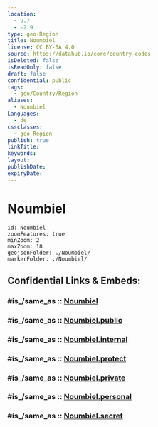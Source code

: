 ```yaml
---
location:
  - 9.7
  - -2.9
type: geo-Region
title: Noumbiel
license: CC BY-SA 4.0
source: https://datahub.io/core/country-codes
isDeleted: false
isReadOnly: false
draft: false
confidential: public
tags:
  - geo/Country/Region
aliases:
  - Noumbiel
Languages:
  - de
cssclasses:
  - geo-Region
publish: true
linkTitle:
keywords:
layout:
publishDate:
expiryDate:
---
```


# Noumbiel

```leaflet
id: Noumbiel
zoomFeatures: true 
minZoom: 2 
maxZoom: 18
geojsonFolder: ./Noumbiel/
markerFolder: ./Noumbiel/
```


## Confidential Links & Embeds: 

### #is_/same_as :: [Noumbiel](/_Standards/Earth/Continent/Africa/Africa~West/Burkina_Faso/Regions~Burkina_Faso/Sud-Ouest/counties~Sud-Ouest/Noumbiel.md) 

### #is_/same_as :: [Noumbiel.public](/_public/Earth/Continent/Africa/Africa~West/Burkina_Faso/Regions~Burkina_Faso/Sud-Ouest/counties~Sud-Ouest/Noumbiel.public.md) 

### #is_/same_as :: [Noumbiel.internal](/_internal/Earth/Continent/Africa/Africa~West/Burkina_Faso/Regions~Burkina_Faso/Sud-Ouest/counties~Sud-Ouest/Noumbiel.internal.md) 

### #is_/same_as :: [Noumbiel.protect](/_protect/Earth/Continent/Africa/Africa~West/Burkina_Faso/Regions~Burkina_Faso/Sud-Ouest/counties~Sud-Ouest/Noumbiel.protect.md) 

### #is_/same_as :: [Noumbiel.private](/_private/Earth/Continent/Africa/Africa~West/Burkina_Faso/Regions~Burkina_Faso/Sud-Ouest/counties~Sud-Ouest/Noumbiel.private.md) 

### #is_/same_as :: [Noumbiel.personal](/_personal/Earth/Continent/Africa/Africa~West/Burkina_Faso/Regions~Burkina_Faso/Sud-Ouest/counties~Sud-Ouest/Noumbiel.personal.md) 

### #is_/same_as :: [Noumbiel.secret](/_secret/Earth/Continent/Africa/Africa~West/Burkina_Faso/Regions~Burkina_Faso/Sud-Ouest/counties~Sud-Ouest/Noumbiel.secret.md)

